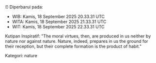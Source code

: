 ⏰ Diperbarui pada:
- WIB: Kamis, 18 September 2025 20.33.31 UTC
- WITA: Kamis, 18 September 2025 21.33.31 UTC
- WIT: Kamis, 18 September 2025 22.33.31 UTC

Kutipan Inspiratif:
"The moral virtues, then, are produced in us neither by nature nor against nature. Nature, indeed, prepares in us the ground for their reception, but their complete formation is the product of habit."


Kategori: nature

